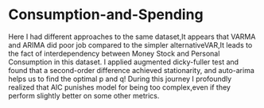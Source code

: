 # Consumption-and-Spending
Here I had different approaches to the same dataset,It appears that VARMA and ARIMA did poor job compared to the simpler alternativeVAR,It leads to the fact of interdependency between Money Stock and Personal Consumption in this dataset.
I applied augmented dicky-fuller test and found that a second-order difference achieved stationarity, and auto-arima helps us to find the optimal p and q!
During this journey I profoundly realized that AIC punishes model for being too complex,even if they perform slightly better on some other metrics.
